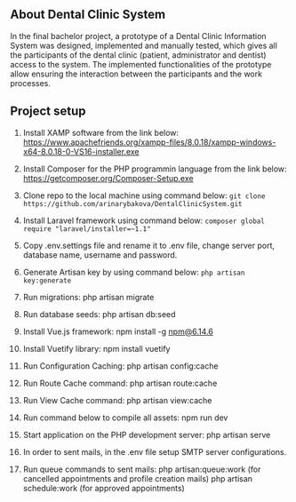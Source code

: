 ## About Dental Clinic System

In the final bachelor project, a prototype of a Dental Clinic Information System was designed, implemented and manually tested, which gives all the participants of the dental clinic (patient, administrator and dentist) access to the system. The implemented functionalities of the prototype allow ensuring the interaction between the participants and the work processes.

## Project setup
1. Install XAMP software from the link below:
     https://www.apachefriends.org/xampp-files/8.0.18/xampp-windows-x64-8.0.18-0-VS16-installer.exe
     
2. Install Composer for the PHP programmin language from the link below:
    https://getcomposer.org/Composer-Setup.exe
    
3. Clone repo to the local machine using command below:
    ```git clone https://github.com/arinarybakova/DentalClinicSystem.git```
4. Install Laravel framework using command below:
    ```composer global require "laravel/installer=~1.1"```
5. Copy .env.settings file and rename it to .env file, change server port, database name, username and password.
6. Generate Artisan key by using command below:
    ```php artisan key:generate```
7. Run migrations:
    php artisan migrate
8. Run database seeds:
   php artisan db:seed
9. Install Vue.js framework:
    npm install -g npm@6.14.6
10. Install Vuetify library:
    npm install vuetify
11. Run Configuration Caching:
    php artisan config:cache
12. Run Route Cache command:
    php artisan route:cache
13. Run View Cache command:
    php artisan view:cache
14. Run command below to compile all assets:
    npm run dev
15. Start application on the PHP development server:
    php artisan serve
16. In order to sent mails, in the .env file setup SMTP server configurations.
17. Run queue commands to sent mails:
         php artisan:queue:work  (for cancelled appointments and profile creation mails)
         php artisan schedule:work (for approved appointments)


